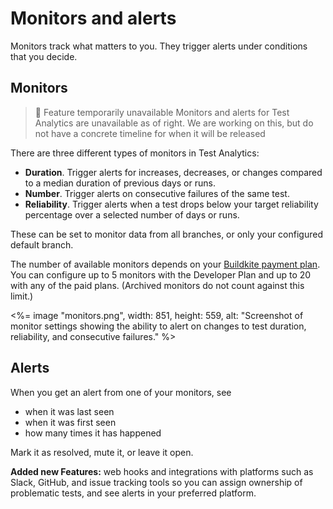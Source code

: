 # Monitors and alerts

Monitors track what matters to you. They trigger alerts under conditions that you decide.


## Monitors

>🚧 Feature temporarily unavailable
> Monitors and alerts for Test Analytics are unavailable as of right. We are working on this, but do not have a concrete timeline for when it will be released

There are three different types of monitors in Test Analytics:

- **Duration**. Trigger alerts for increases, decreases, or changes compared to a median duration of previous days or runs.
- **Number**. Trigger alerts on consecutive failures of the same test.
- **Reliability**. Trigger alerts when a test drops below your target reliability percentage over a selected number of days or runs.

These can be set to monitor data from all branches, or only your configured default branch.

The number of available monitors depends on your [Buildkite payment plan](https://buildkite.com/pricing). You can configure up to 5 monitors with the Developer Plan and up to 20 with any of the paid plans. (Archived monitors do not count against this limit.)

<%= image "monitors.png", width: 851, height: 559, alt: "Screenshot of monitor settings showing the ability to alert on changes to test duration, reliability, and consecutive failures." %>

## Alerts

When you get an alert from one of your monitors, see

- when it was last seen
- when it was first seen
- how many times it has happened

Mark it as resolved, mute it, or leave it open.

**Added new Features:** web hooks and integrations with platforms such as Slack, GitHub, and issue tracking tools so you can assign ownership of problematic tests, and see alerts in your preferred platform.
